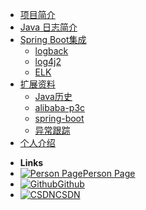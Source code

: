 <!-- docs/_sidebar.md -->
* [项目简介](README.md)
* [Java 日志简介](java/jul.md)
* [Spring Boot集成](spring-boot/README.md)
    * [logback](spring-boot/logback.md)
    * [log4j2](spring-boot/log4j2.md)
    * [ELK](spring-boot/elk.md)
* [扩展资料](extend/README.md)
    * [Java历史](extend/java-history.md)
    * [alibaba-p3c](extend/alibaba-p3c.md)
    * [spring-boot](extend/spring-boot.md)
    * [异常跟踪](extend/trace-exception.md)
* [个人介绍](personal/README.md)

- **Links**
- [![Person Page](https://icongr.am/entypo/home.svg?size=16&color=808080)Person Page](http://www.boommanpro.cn/)
- [![Github](https://icongram.jgog.in/simple/github.svg?color=808080&size=16)Github](https://github.com/BoomManPro)
- [![CSDN](https://icongr.am/entypo/tag.svg?color=808080&size=16)CSDN](https://blog.csdn.net/boom_man/)


